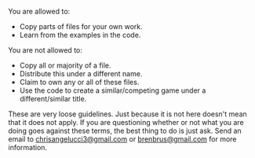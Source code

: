 You are allowed to:
- Copy parts of files for your own work.
- Learn from the examples in the code.

You are not allowed to:
- Copy all or majority of a file.
- Distribute this under a different name.
- Claim to own any or all of these files.
- Use the code to create a similar/competing game under a different/similar title.

These are very loose guidelines. Just because it is not here doesn't mean that it does not apply. If you are questioning whether or not what you are doing goes against these terms, the best thing to do is just ask. Send an email to chrisangelucci3@gmail.com or brenbrus@gmail.com for more information.

